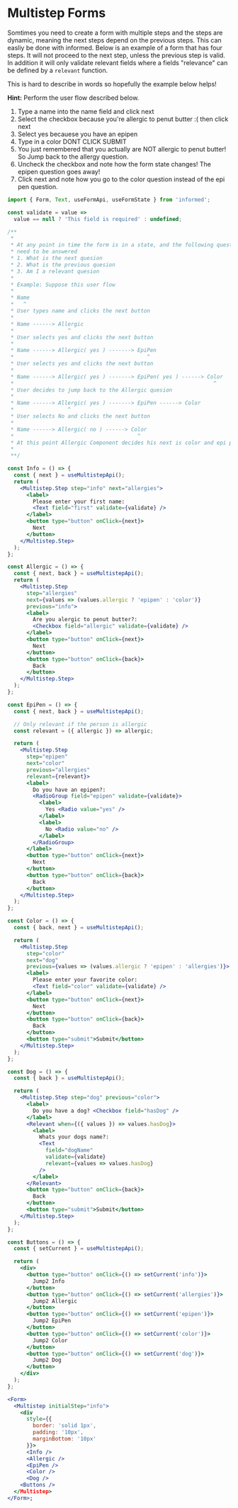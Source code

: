 # Multistep Forms

Somtimes you need to create a form with multiple steps and the steps are dynamic, meaning the next
steps depend on the previous steps. This can easliy be done with informed.
Below is an example of a form that has four steps. It will not proceed to the next step,
unless the previous step is valid. In addition it will only validate relevant fields where a fields "relevance"
can be defined by a `relevant` function.

This is hard to describe in words so hopefully the example below helps!

**Hint:** Perform the user flow described below.

1. Type a name into the name field and click next
2. Select the checkbox because you're allergic to penut butter :( then click next
3. Select yes becauese you have an epipen
4. Type in a color DONT CLICK SUBMIT
5. You just remembered that you actually are NOT allergic to penut butter! So Jump back to the allergy question.
6. Uncheck the checkbox and note how the form state changes! The epipen question goes away!
7. Click next and note how you go to the color question instead of the epi pen question.

<!-- STORY -->

```jsx
import { Form, Text, useFormApi, useFormState } from 'informed';

const validate = value =>
  value == null ? 'This field is required' : undefined;

/**
 *
 * At any point in time the form is in a state, and the following questions
 * need to be answered
 * 1. What is the next quesion
 * 2. What is the previous quesion
 * 3. Am I a relevant quesion
 *
 * Example: Suppose this user flow
 *
 * Name
 *   ^
 * User types name and clicks the next button
 *
 * Name ------> Allergic
 *                 ^
 * User selects yes and clicks the next button
 *
 * Name ------> Allergic( yes ) -------> EpiPen
 *                                          ^
 * User selects yes and clicks the next button
 *
 * Name ------> Allergic( yes ) -------> EpiPen( yes ) ------> Color
 *                                                               ^
 * User decides to jump back to the Allergic quesion
 *
 * Name ------> Allergic( yes ) -------> EpiPen ------> Color
 *                 ^
 * User selects No and clicks the next button
 *
 * Name ------> Allergic( no ) ------> Color
 *                                       ^
 * At this point Allergic Component decides his next is color and epi pen decides he is No longer relevant
 *
 **/

const Info = () => {
  const { next } = useMultistepApi();
  return (
    <Multistep.Step step="info" next="allergies">
      <label>
        Please enter your first name:
        <Text field="first" validate={validate} />
      </label>
      <button type="button" onClick={next}>
        Next
      </button>
    </Multistep.Step>
  );
};

const Allergic = () => {
  const { next, back } = useMultistepApi();
  return (
    <Multistep.Step
      step="allergies"
      next={values => (values.allergic ? 'epipen' : 'color')}
      previous="info">
      <label>
        Are you alergic to penut butter?:
        <Checkbox field="allergic" validate={validate} />
      </label>
      <button type="button" onClick={next}>
        Next
      </button>
      <button type="button" onClick={back}>
        Back
      </button>
    </Multistep.Step>
  );
};

const EpiPen = () => {
  const { next, back } = useMultistepApi();

  // Only relevant if the person is allergic
  const relevant = ({ allergic }) => allergic;

  return (
    <Multistep.Step
      step="epipen"
      next="color"
      previous="allergies"
      relevant={relevant}>
      <label>
        Do you have an epipen?:
        <RadioGroup field="epipen" validate={validate}>
          <label>
            Yes <Radio value="yes" />
          </label>
          <label>
            No <Radio value="no" />
          </label>
        </RadioGroup>
      </label>
      <button type="button" onClick={next}>
        Next
      </button>
      <button type="button" onClick={back}>
        Back
      </button>
    </Multistep.Step>
  );
};

const Color = () => {
  const { back, next } = useMultistepApi();

  return (
    <Multistep.Step
      step="color"
      next="dog"
      previous={values => (values.allergic ? 'epipen' : 'allergies')}>
      <label>
        Please enter your favorite color:
        <Text field="color" validate={validate} />
      </label>
      <button type="button" onClick={next}>
        Next
      </button>
      <button type="button" onClick={back}>
        Back
      </button>
      <button type="submit">Submit</button>
    </Multistep.Step>
  );
};

const Dog = () => {
  const { back } = useMultistepApi();

  return (
    <Multistep.Step step="dog" previous="color">
      <label>
        Do you have a dog? <Checkbox field="hasDog" />
      </label>
      <Relevant when={({ values }) => values.hasDog}>
        <label>
          Whats your dogs name?:
          <Text
            field="dogName"
            validate={validate}
            relevant={values => values.hasDog}
          />
        </label>
      </Relevant>
      <button type="button" onClick={back}>
        Back
      </button>
      <button type="submit">Submit</button>
    </Multistep.Step>
  );
};

const Buttons = () => {
  const { setCurrent } = useMultistepApi();

  return (
    <div>
      <button type="button" onClick={() => setCurrent('info')}>
        Jump2 Info
      </button>
      <button type="button" onClick={() => setCurrent('allergies')}>
        Jump2 Allergic
      </button>
      <button type="button" onClick={() => setCurrent('epipen')}>
        Jump2 EpiPen
      </button>
      <button type="button" onClick={() => setCurrent('color')}>
        Jump2 Color
      </button>
      <button type="button" onClick={() => setCurrent('dog')}>
        Jump2 Dog
      </button>
    </div>
  );
};

<Form>
  <Multistep initialStep="info">
    <div
      style={{
        border: 'solid 1px',
        padding: '10px',
        marginBottom: '10px'
      }}>
      <Info />
      <Allergic />
      <EpiPen />
      <Color />
      <Dog />
    <Buttons />
  </Multistep>
</Form>;
```
